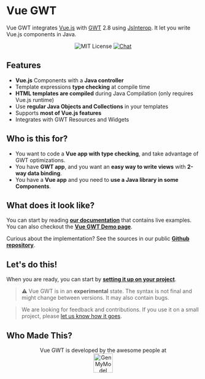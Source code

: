 # Vue GWT

Vue GWT integrates [Vue.js](https://vuejs.org/) with [GWT](http://www.gwtproject.org/) 2.8 using [JsInterop](https://docs.google.com/document/d/10fmlEYIHcyead_4R1S5wKGs1t2I7Fnp_PaNaa7XTEk0/view).
It let you write Vue.js components in Java.

<p align="center">
<img src="https://img.shields.io/badge/license-MIT-blue.svg" alt="MIT License"/>
<a href="https://gitter.im/Axellience/vue-gwt"><img src="https://img.shields.io/gitter/room/nwjs/nw.js.svg" alt="Chat"/></a>
</p>

## Features

* **Vue.js** Components with a **Java controller**
* Template expressions **type checking** at compile time
* **HTML templates are compiled** during Java Compilation (only requires Vue.js runtime)
* Use **regular Java Objects and Collections** in your templates
* Supports **most of Vue.js features**
* Integrates with GWT Resources and Widgets

## Who is this for?

* You want to code a **Vue app with type checking**, and take advantage of GWT optimizations. 
* You have **GWT app**, and you want an **easy way to write views** with **2-way data binding**.
* You have a **Vue app** and you need to **use a Java library in some Components**.

## What does it look like?

You can start by reading **[our documentation](https://axellience.github.io/vue-gwt/introduction/)** that contains live examples. 
You can also checkout the **[Vue GWT Demo page](https://axellience.github.io/vue-gwt-demo/)**.

Curious about the implementation? See the sources in our public **[Github repository](https://github.com/Axellience/vue-gwt)**.

## Let's do this!

When you are ready, you can start by **[setting it up on your project](https://axellience.github.io/vue-gwt/project-setup.html)**.

> ⚠️ Vue GWT is in an **experimental** state.
The syntax is not final and might change between versions.
It may also contain bugs.

> We are looking for feedback and contributions.
If you use it on a small project, please [let us know how it goes](https://gitter.im/Axellience/vue-gwt).

## Who Made This?

<p align="center">
    Vue GWT is developed by the awesome people at<br/>
    <a href="https://www.genmymodel.com" target="_blank">
        <img src="https://axellience.github.io/vue-gwt/resources/images/GenMyModel-Logo-Black.png" alt="GenMyModel" height="50"/>
    </a>
</p>
